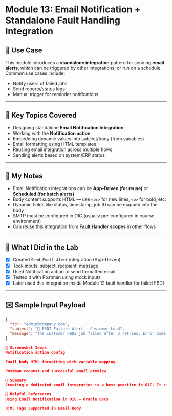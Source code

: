 # Module 13: Email Notification + Standalone Fault Handling Integration

## 🔧 Use Case
This module introduces a **standalone integration** pattern for sending **email alerts**, which can be triggered by other integrations, or run on a schedule. Common use cases include:
- Notify users of failed jobs
- Send reports/status logs
- Manual trigger for reminder notifications

---

## 🔑 Key Topics Covered
- Designing standalone **Email Notification Integration**
- Working with the **Notification action**
- Embedding dynamic values into subject/body (from variables)
- Email formatting using HTML templates
- Reusing email integration across multiple flows
- Sending alerts based on system/ERP status

---

## 🧠 My Notes
- Email Notification integrations can be **App-Driven (for reuse)** or **Scheduled (for batch alerts)**
- Body content supports HTML — use `<br>` for new lines, `<b>` for bold, etc.
- Dynamic fields like status, timestamp, job ID can be mapped into the body
- SMTP must be configured in OIC (usually pre-configured in course environment)
- Can reuse this integration from **Fault Handler scopes** in other flows

---

## 🧪 What I Did in the Lab
- [x] Created `Send_Email_Alert` integration (App-Driven)
- [x] Took inputs: subject, recipient, message
- [x] Used Notification action to send formatted email
- [x] Tested it with Postman using mock inputs
- [x] Later used this integration inside Module 12 fault handler for failed FBDI

---

## ✉️ Sample Input Payload
```json
{
  "to": "admin@company.com",
  "subject": "🔴 FBDI Failure Alert – Customer Load",
  "message": "The customer FBDI job failed after 3 retries. Error Code: FTP404<br><br>Time: 2025-08-04 10:30 PM"
}

📎 Screenshot Ideas
Notification action config

Email body HTML formatting with variable mapping

Postman request and successful email preview

📌 Summary
Creating a dedicated email integration is a best practice in OIC. It simplifies alerting, avoids duplication, and brings clarity in monitoring batch and real-time flows. It’s also easily callable from App-Driven or Scheduled flows.

🔗 Helpful References
Using Email Notification in OIC – Oracle Docs

HTML Tags Supported in Email Body
